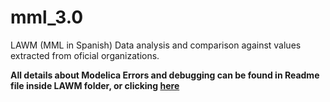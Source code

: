 # mml_3.0
LAWM (MML in Spanish) Data analysis and comparison against values extracted from oficial organizations.

__All details about Modelica Errors and debugging can be found in Readme file inside LAWM folder, or clicking [here](LAWM/readme.md)__
